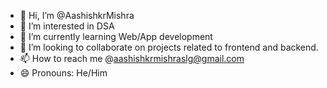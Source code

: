 - 👋 Hi, I’m @AashishkrMishra
- 👀 I’m interested in DSA
- 🌱 I’m currently learning Web/App development
- 💞️ I’m looking to collaborate on projects related to frontend and backend.
- 📫 How to reach me @aashishkrmishraslg@gmail.com
- 😄 Pronouns: He/Him

<!---
AashishkrMishra/AashishkrMishra is a ✨ special ✨ repository because its `README.md` (this file) appears on your GitHub profile.
You can click the Preview link to take a look at your changes.
--->
